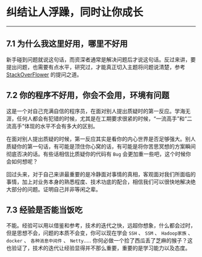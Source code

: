 # 纠结让人浮躁，同时让你成长

---

## 7.1 为什么我这里好用，哪里不好用
新手碰到问题就说这句话，而资深者通常是解决问题后才说这句话。反过来讲，要提出问题，也需要有点水平，研究过，才能真正切入主题将问题说清楚，参考 [StackOverFlower](1) 的提问之道。

## 7.2 你的程序不好用，你会不会用，环境有问题
这是一个对自己充满自信的程序员，在面对别人提出质疑时的第一反应。学海无涯，任何人都会有犯错的时候，尤其是在工期要求很紧的时候，“一流高手”和“二流高手”体现的水平不会有多大的区别。  
  
在面对别人提出质疑的时候，第一反应其实是看你的内心世界是否足够强大。别人质疑你的第一句话，有可能是顶住你心窝的话，有可能是将你苦思冥想的方案瞬间彻底否决的话。有些话相信比质疑你的代码有 `Bug` 会更加重一些吧，这个时候你会如何想呢？  
  
回过头来，对于自己来讲最重要的是冷静面对事情的真相，客观面对我们所面临的事情，加上对业务本身的熟悉程度、技术功底的配合，相信我们可以很快地解决绝大部分的问题。证明自己并非等闲之辈。

## 7.3 经验是否能当饭吃
不能。经验可以用以借鉴和参考，技术的迭代之快，远超你想象，什么都会过时，但是思想不会，问题的本质不会变，你可以现在学会 `SSH` 、 `SSM` 、 `Hadoop家族` 、 `docker` 、 `各种消息中间件` 、 `Netty`..... 你何必做一个捡了西瓜丢了芝麻的猴子？这也验证了，技术的迭代让经验显得并不那么重要，重要的是学习能力以及态度。


[1]: https://stackoverflow.com/questions/ask/advice?

